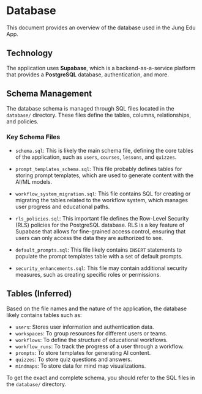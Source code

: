 # Database

This document provides an overview of the database used in the Jung Edu App.

## Technology

The application uses **Supabase**, which is a backend-as-a-service platform that provides a **PostgreSQL** database, authentication, and more.

## Schema Management

The database schema is managed through SQL files located in the `database/` directory. These files define the tables, columns, relationships, and policies.

### Key Schema Files

*   `schema.sql`: This is likely the main schema file, defining the core tables of the application, such as `users`, `courses`, `lessons`, and `quizzes`.

*   `prompt_templates_schema.sql`: This file probably defines tables for storing prompt templates, which are used to generate content with the AI/ML models.

*   `workflow_system_migration.sql`: This file contains SQL for creating or migrating the tables related to the workflow system, which manages user progress and educational paths.

*   `rls_policies.sql`: This important file defines the Row-Level Security (RLS) policies for the PostgreSQL database. RLS is a key feature of Supabase that allows for fine-grained access control, ensuring that users can only access the data they are authorized to see.

*   `default_prompts.sql`: This file likely contains `INSERT` statements to populate the prompt templates table with a set of default prompts.

*   `security_enhancements.sql`: This file may contain additional security measures, such as creating specific roles or permissions.

## Tables (Inferred)

Based on the file names and the nature of the application, the database likely contains tables such as:

*   `users`: Stores user information and authentication data.
*   `workspaces`: To group resources for different users or teams.
*   `workflows`: To define the structure of educational workflows.
*   `workflow_runs`: To track the progress of a user through a workflow.
*   `prompts`: To store templates for generating AI content.
*   `quizzes`: To store quiz questions and answers.
*   `mindmaps`: To store data for mind map visualizations.

To get the exact and complete schema, you should refer to the SQL files in the `database/` directory.
